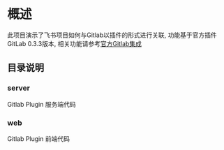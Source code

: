 # 概述

此项目演示了飞书项目如何与Gitlab以插件的形式进行关联, 功能基于官方插件GitLab 0.3.3版本, 相关功能请参考[官方Gitlab集成](https://project.feishu.cn/b/helpcenter/1ykiuvvj/5svra4v1)

## 目录说明
### server
Gitlab Plugin 服务端代码

### web
Gitlab Plugin 前端代码
